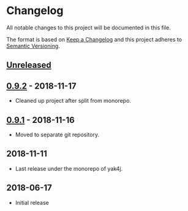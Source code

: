 # Changelog
All notable changes to this project will be documented in this file.

The format is based on [Keep a Changelog](http://keepachangelog.com/en/1.0.0/)
and this project adheres to [Semantic Versioning](http://semver.org/spec/v2.0.0.html).

## [Unreleased]

## [0.9.2] - 2018-11-17
- Cleaned up project after split from monorepo.

## [0.9.1] - 2018-11-16
- Moved to separate git repository.

## 2018-11-11
- Last release under the monorepo of yak4j.

## 2018-06-17
- Initial release

[Unreleased]: https://github.com/ngeor/yak4j-spring-test-utils/compare/v0.9.2...HEAD
[0.9.2]: https://github.com/ngeor/yak4j-spring-test-utils/compare/v0.9.1...v0.9.2
[0.9.1]: https://github.com/ngeor/yak4j-spring-test-utils/tree/v0.9.1
